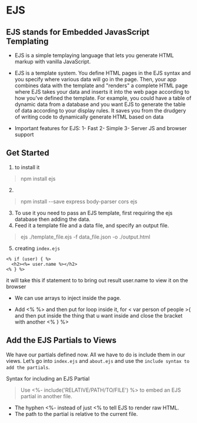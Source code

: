 # EJS 

## EJS stands for Embedded JavasScript Templating

* EJS is a simple templaying language that lets you generate HTML markup with vanilla JavaScript.

* EJS is a template system. You define HTML pages in the EJS syntax and you specify where various data will go in the page. Then, your app combines data with the template and "renders" a complete HTML page where EJS takes your data and inserts it into the web page according to how you've defined the template. For example, you could have a table of dynamic data from a database and you want EJS to generate the table of data according to your display rules. It saves you from the drudgery of writing code to dynamically generate HTML based on data

* Important features for EJS: 1- Fast 2- Simple 3- Server JS and browser support

## Get Started

1. to install it
> npm install ejs
2. 
>npm install --save express body-parser cors ejs
3. To use it you need to pass an EJS template, first requiring the ejs database then adding the data.
4. Feed it a template file and a data file, and specify an output file.

>ejs ./template_file.ejs -f data_file.json -o ./output.html


5. creating `index.ejs`
```
<% if (user) { %>
  <h2><%= user.name %></h2>
<% } %>
```

it will take this if statement to to bring out result user.name to view it on the browser

* We can use arrays to inject inside the page.

* Add <% %> and then put for loop inside it, for < var person of people >{ and then put inside the thing that u want inside and close the bracket with another <% } %>

## Add the EJS Partials to Views
We have our partials defined now. All we have to do is include them in our views. Let’s go into `index.ejs` and `about.ejs` and use the `include syntax to add the partials`.

Syntax for including an EJS Partial
> Use <%- include('RELATIVE/PATH/TO/FILE') %> to embed an EJS partial in another file.

* The hyphen <%- instead of just <% to tell EJS to render raw HTML.
* The path to the partial is relative to the current file.





